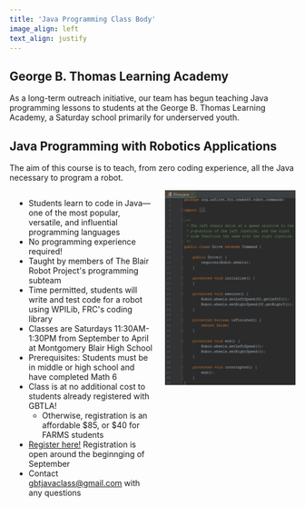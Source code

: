 ```yaml
---
title: 'Java Programming Class Body'
image_align: left
text_align: justify
---
```


<h2>George B. Thomas Learning Academy</h2>
<p>As a long-term outreach initiative, our team has begun teaching Java programming lessons to students at the George B. Thomas Learning Academy, a Saturday school primarily for underserved youth.</p>

<h2>Java Programming with Robotics Applications</h2>
<p>The aim of this course is to teach, from zero coding experience, all the Java necessary to program a robot.</p>
<section class="container grid-lg" style="text-align: left">
    <div class="columns right">
        <div class="column col-6 col-md-12" style="padding-left: 10px">
            <ul>
<li>Students learn to code in Java—one of the most popular, versatile, and influential programming languages</li>
<li>No programming experience required!</li>
<li>Taught by members of The Blair Robot Project's programming subteam</li>
<li>Time permitted, students will write and test code for a robot using WPILib, FRC's coding library </li>
<li>Classes are Saturdays 11:30AM-1:30PM from September to April at Montgomery Blair High School</li>
<li>Prerequisites: Students must be in middle or high school and have completed Math 6</li>
<li>Class is at no additional cost to students already registered with GBTLA!
<ul>
<li>Otherwise, registration is an affordable $85, or $40 for FARMS students</li>
</ul></li>
<li><a href="https://www.saturdayschool.org/register/">Register here!</a> Registration is open around the beginnging of September</li>
<li>Contact <a href="mailto:gbtjavaclass@gmail.com">gbtjavaclass@gmail.com</a> with any questions</li>
</ul>
        </div>
        <div class="column col-6 col-md-12">
            <img alt="WPILib" src="/user/images/wpilib_drive_command.PNG">
        </div>
    </div>
</section>
</section>